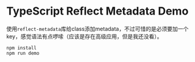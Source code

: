 TypeScript Reflect Metadata Demo
=================================

使用`reflect-metadata`库给class添加metadata，不过可惜的是必须要加一个key，感觉语法有点啰嗦（应该是存在高级应用，但是我还没看）。

```
npm install
npm run demo
```
